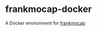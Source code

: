 # frankmocap-docker
A Docker environment for [frankmocap](https://github.com/facebookresearch/frankmocap)
